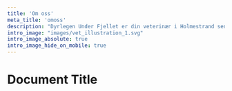 ```yaml
---
title: 'Om oss'
meta_title: 'omoss'
description: "Dyrlegen Under Fjellet er din veterinær i Holmestrand sentrum"
intro_image: "images/vet_illustration_1.svg"
intro_image_absolute: true 
intro_image_hide_on_mobile: true
---
```

# Document Title

